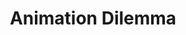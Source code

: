 ---
title: 'Animation Dilemma'
redirect_to:
  - 'https://discuss.pencil2d.org/t/animation-dilemma/1074'
---